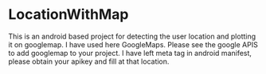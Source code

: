 # LocationWithMap
This is an android based project for detecting the user location and plotting it on googlemap.
I have used here GoogleMaps. Please see the google APIS to add googlemap to your project.
I have left meta tag in android manifest, please obtain your apikey and fill at that location.

